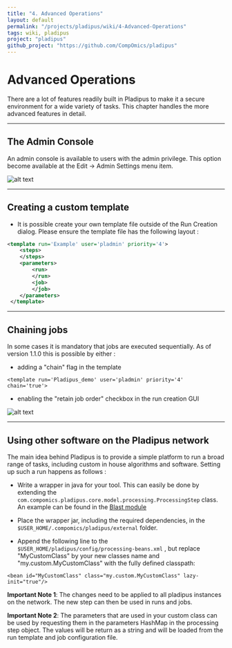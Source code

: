 ```yaml
---
title: "4. Advanced Operations"
layout: default
permalink: "/projects/pladipus/wiki/4-Advanced-Operations"
tags: wiki, pladipus
project: "pladipus"
github_project: "https://github.com/CompOmics/pladipus"
---
```


# Advanced Operations

There are a lot of features readily built in Pladipus to make it a secure environment for a wide variety of tasks. This chapter handles the more advanced features in detail.

----

## The Admin Console

An admin console is available to users with the admin privilege. This option become available at the Edit -> Admin Settings menu item.

![alt text](https://github.com/compomics/pladipus/wiki/Administration_Console.png)

----

## Creating a custom template 

* It is possible create your own template file outside of the Run Creation dialog. Please ensure the template file has the following layout : 

```xml
<template run='Example' user='pladmin' priority='4'>
 	<steps>
  	</steps> 
 	<parameters>
 		<run>
 		</run>
   		<job>
 		</job>
 	</parameters>
 </template> 
```

----

## Chaining jobs

In some cases it is mandatory that jobs are executed sequentially. As of version 1.1.0 this is possible by either : 

* adding a "chain" flag in the template
```
<template run='Pladipus_demo' user='pladmin' priority='4' chain='true'>
```
* enabling the "retain job order" checkbox in the run creation GUI

 ![alt text](https://github.com/compomics/pladipus/wiki/Chain_Jobs.png)

----

## Using other software on the Pladipus network

The main idea behind Pladipus is to provide a simple platform to run a broad range of tasks, including custom in house algorithms and software. Setting up such a run happens as follows : 

* Write a wrapper in java for your tool. This can easily be done by extending the `com.compomics.pladipus.core.model.processing.ProcessingStep` class. An example can be found in the [Blast module](https://github.com/compomics/pladipus/blob/master/Pladipus-blast/src/main/java/com/compomics/pladipus/blast/BlastStep.java)

* Place the wrapper jar, including the required dependencies, in the `$USER_HOME/.compomics/pladipus/external` folder. 

* Append the following line to the `$USER_HOME/pladipus/config/processing-beans.xml` , but replace "MyCustomClass" by your new classes name and "my.custom.MyCustomClass" with the fully defined classpath: 

 `<bean id="MyCustomClass" class="my.custom.MyCustomClass" lazy-init="true"/>`

<b> Important Note 1</b>: The changes need to be applied to all pladipus instances on the network. The new step can then be used in runs and jobs.

<b> Important Note 2</b>: The parameters that are used in your custom class can be used by requesting them in the parameters HashMap in the processing step object. The values will be return as a string and will be loaded from the run template and job configuration file.



